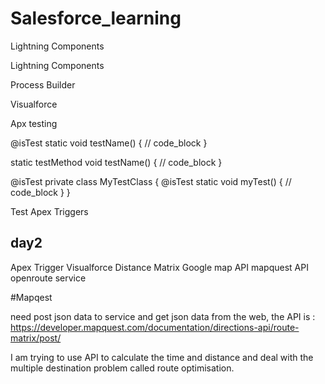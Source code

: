 # Salesforce_learning

Lightning Components

Lightning Components

Process Builder

Visualforce

Apx testing

@isTest static void testName() {
    // code_block
}

static testMethod void testName() {
    // code_block
}


@isTest
private class MyTestClass {
    @isTest static void myTest() {
        // code_block
    }
}


Test Apex Triggers


## day2

Apex Trigger
Visualforce
Distance Matrix
Google map API
mapquest API
openroute service 


#Mapqest

need post json data to service and get json data from the web, the API is : https://developer.mapquest.com/documentation/directions-api/route-matrix/post/

I am trying to use API to calculate the time and distance and deal with the multiple destination problem called route optimisation.